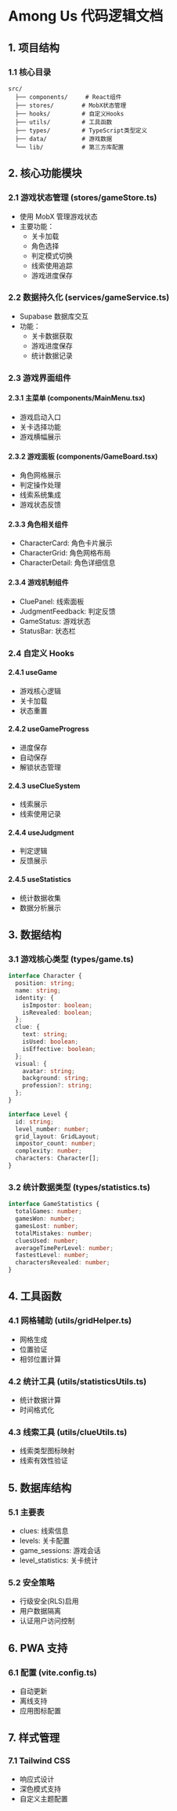 # Among Us 代码逻辑文档

## 1. 项目结构

### 1.1 核心目录
```
src/
  ├── components/     # React组件
  ├── stores/        # MobX状态管理
  ├── hooks/         # 自定义Hooks
  ├── utils/         # 工具函数
  ├── types/         # TypeScript类型定义
  ├── data/          # 游戏数据
  └── lib/           # 第三方库配置
```

## 2. 核心功能模块

### 2.1 游戏状态管理 (stores/gameStore.ts)
- 使用 MobX 管理游戏状态
- 主要功能：
  - 关卡加载
  - 角色选择
  - 判定模式切换
  - 线索使用追踪
  - 游戏进度保存

### 2.2 数据持久化 (services/gameService.ts)
- Supabase 数据库交互
- 功能：
  - 关卡数据获取
  - 游戏进度保存
  - 统计数据记录

### 2.3 游戏界面组件

#### 2.3.1 主菜单 (components/MainMenu.tsx)
- 游戏启动入口
- 关卡选择功能
- 游戏横幅展示

#### 2.3.2 游戏面板 (components/GameBoard.tsx)
- 角色网格展示
- 判定操作处理
- 线索系统集成
- 游戏状态反馈

#### 2.3.3 角色相关组件
- CharacterCard: 角色卡片展示
- CharacterGrid: 角色网格布局
- CharacterDetail: 角色详细信息

#### 2.3.4 游戏机制组件
- CluePanel: 线索面板
- JudgmentFeedback: 判定反馈
- GameStatus: 游戏状态
- StatusBar: 状态栏

### 2.4 自定义 Hooks

#### 2.4.1 useGame
- 游戏核心逻辑
- 关卡加载
- 状态重置

#### 2.4.2 useGameProgress
- 进度保存
- 自动保存
- 解锁状态管理

#### 2.4.3 useClueSystem
- 线索展示
- 线索使用记录

#### 2.4.4 useJudgment
- 判定逻辑
- 反馈展示

#### 2.4.5 useStatistics
- 统计数据收集
- 数据分析展示

## 3. 数据结构

### 3.1 游戏核心类型 (types/game.ts)
```typescript
interface Character {
  position: string;
  name: string;
  identity: {
    isImpostor: boolean;
    isRevealed: boolean;
  };
  clue: {
    text: string;
    isUsed: boolean;
    isEffective: boolean;
  };
  visual: {
    avatar: string;
    background: string;
    profession?: string;
  };
}

interface Level {
  id: string;
  level_number: number;
  grid_layout: GridLayout;
  impostor_count: number;
  complexity: number;
  characters: Character[];
}
```

### 3.2 统计数据类型 (types/statistics.ts)
```typescript
interface GameStatistics {
  totalGames: number;
  gamesWon: number;
  gamesLost: number;
  totalMistakes: number;
  cluesUsed: number;
  averageTimePerLevel: number;
  fastestLevel: number;
  charactersRevealed: number;
}
```

## 4. 工具函数

### 4.1 网格辅助 (utils/gridHelper.ts)
- 网格生成
- 位置验证
- 相邻位置计算

### 4.2 统计工具 (utils/statisticsUtils.ts)
- 统计数据计算
- 时间格式化

### 4.3 线索工具 (utils/clueUtils.ts)
- 线索类型图标映射
- 线索有效性验证

## 5. 数据库结构

### 5.1 主要表
- clues: 线索信息
- levels: 关卡配置
- game_sessions: 游戏会话
- level_statistics: 关卡统计

### 5.2 安全策略
- 行级安全(RLS)启用
- 用户数据隔离
- 认证用户访问控制

## 6. PWA 支持

### 6.1 配置 (vite.config.ts)
- 自动更新
- 离线支持
- 应用图标配置

## 7. 样式管理

### 7.1 Tailwind CSS
- 响应式设计
- 深色模式支持
- 自定义主题配置